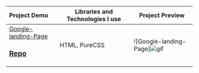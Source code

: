 Project Demo       |Libraries and Technologies I use     |Project Preview   
:-------------------------|-------------------------|-------------------------
[Google-landing-Page](https://samedokutucu.github.io/Google-landing-Page/)<h3>[Repo](https://github.com/Samedokutucu/Google-landing-Page)</h3> | HTML, PureCSS | ![Google-landing-Page]![gif](/img/Google.gif)
